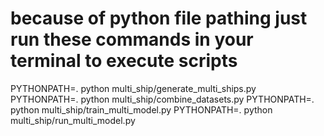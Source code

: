 # because of python file pathing just run these commands in your terminal to execute scripts

PYTHONPATH=. python multi_ship/generate_multi_ships.py
PYTHONPATH=. python multi_ship/combine_datasets.py
PYTHONPATH=. python multi_ship/train_multi_model.py
PYTHONPATH=. python multi_ship/run_multi_model.py